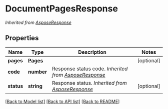 # DocumentPagesResponse


*Inherited from [AsposeResponse](AsposeResponse.md)*
## Properties
Name | Type | Description | Notes
------------ | ------------- | ------------- | -------------
**pages** | [**Pages**](Pages.md) |  | [optional]
**code** | **number** | Response status code. *Inherited from [AsposeResponse](AsposeResponse.md)* | 
**status** | **string** | Response status. *Inherited from [AsposeResponse](AsposeResponse.md)* | [optional]

[[Back to Model list]](../README.md#documentation-for-models) [[Back to API list]](../README.md#documentation-for-api-endpoints) [[Back to README]](../README.md)

